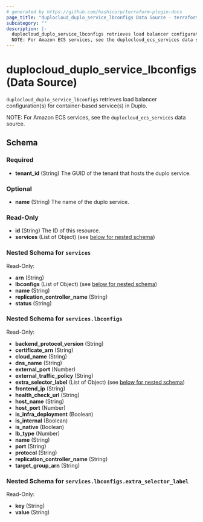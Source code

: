 ```yaml
---
# generated by https://github.com/hashicorp/terraform-plugin-docs
page_title: "duplocloud_duplo_service_lbconfigs Data Source - terraform-provider-duplocloud"
subcategory: ""
description: |-
  duplocloud_duplo_service_lbconfigs retrieves load balancer configuration(s) for container-based service(s) in Duplo.
  NOTE: For Amazon ECS services, see the duplocloud_ecs_services data source.
---
```


# duplocloud_duplo_service_lbconfigs (Data Source)

`duplocloud_duplo_service_lbconfigs` retrieves load balancer configuration(s) for container-based service(s) in Duplo.

NOTE: For Amazon ECS services, see the `duplocloud_ecs_services` data source.



<!-- schema generated by tfplugindocs -->
## Schema

### Required

- **tenant_id** (String) The GUID of the tenant that hosts the duplo service.

### Optional

- **name** (String) The name of the duplo service.

### Read-Only

- **id** (String) The ID of this resource.
- **services** (List of Object) (see [below for nested schema](#nestedatt--services))

<a id="nestedatt--services"></a>
### Nested Schema for `services`

Read-Only:

- **arn** (String)
- **lbconfigs** (List of Object) (see [below for nested schema](#nestedobjatt--services--lbconfigs))
- **name** (String)
- **replication_controller_name** (String)
- **status** (String)

<a id="nestedobjatt--services--lbconfigs"></a>
### Nested Schema for `services.lbconfigs`

Read-Only:

- **backend_protocol_version** (String)
- **certificate_arn** (String)
- **cloud_name** (String)
- **dns_name** (String)
- **external_port** (Number)
- **external_traffic_policy** (String)
- **extra_selector_label** (List of Object) (see [below for nested schema](#nestedobjatt--services--lbconfigs--extra_selector_label))
- **frontend_ip** (String)
- **health_check_url** (String)
- **host_name** (String)
- **host_port** (Number)
- **is_infra_deployment** (Boolean)
- **is_internal** (Boolean)
- **is_native** (Boolean)
- **lb_type** (Number)
- **name** (String)
- **port** (String)
- **protocol** (String)
- **replication_controller_name** (String)
- **target_group_arn** (String)

<a id="nestedobjatt--services--lbconfigs--extra_selector_label"></a>
### Nested Schema for `services.lbconfigs.extra_selector_label`

Read-Only:

- **key** (String)
- **value** (String)


